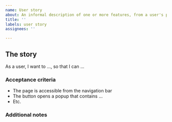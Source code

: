 ```yaml
---
name: User story
about: An informal description of one or more features, from a user's perspective
title: ''
labels: user story
assignees: ''

---
```


## The story

As a user,
I want to ...,
so that I can ...

### Acceptance criteria
- The page is accessible from the navigation bar
- The button opens a popup that contains ...
- Etc.

### Additional notes
